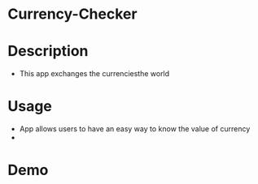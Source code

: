 # Currency-Checker

# Description
- This app exchanges  the currenciesthe world


# Usage
- App allows users to have an easy way to know the value of currency
-
# Demo

